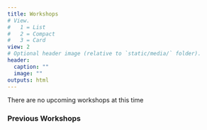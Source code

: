 ```yaml
---
title: Workshops
# View.
#   1 = List
#   2 = Compact
#   3 = Card
view: 2
# Optional header image (relative to `static/media/` folder).
header:
  caption: ""
  image: ""
outputs: html
---
```


There are no upcoming workshops at this time

### Previous Workshops


